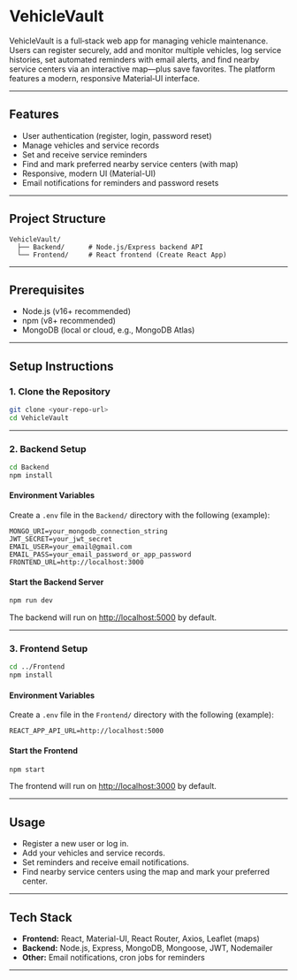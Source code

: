 # VehicleVault

VehicleVault is a full‑stack web app for managing vehicle maintenance. Users can register securely, add and monitor multiple vehicles, log service histories, set automated reminders with email alerts, and find nearby service centers via an interactive map—plus save favorites. The platform features a modern, responsive Material‑UI interface.

---

## Features

- User authentication (register, login, password reset)
- Manage vehicles and service records
- Set and receive service reminders
- Find and mark preferred nearby service centers (with map)
- Responsive, modern UI (Material-UI)
- Email notifications for reminders and password resets

---

## Project Structure

```
VehicleVault/
  ├── Backend/      # Node.js/Express backend API
  └── Frontend/     # React frontend (Create React App)
```

---

## Prerequisites

- Node.js (v16+ recommended)
- npm (v8+ recommended)
- MongoDB (local or cloud, e.g., MongoDB Atlas)

---

## Setup Instructions

### 1. Clone the Repository

```bash
git clone <your-repo-url>
cd VehicleVault
```

---

### 2. Backend Setup

```bash
cd Backend
npm install
```

#### Environment Variables

Create a `.env` file in the `Backend/` directory with the following (example):

```
MONGO_URI=your_mongodb_connection_string
JWT_SECRET=your_jwt_secret
EMAIL_USER=your_email@gmail.com
EMAIL_PASS=your_email_password_or_app_password
FRONTEND_URL=http://localhost:3000
```

#### Start the Backend Server

```bash
npm run dev
```

The backend will run on [http://localhost:5000](http://localhost:5000) by default.

---

### 3. Frontend Setup

```bash
cd ../Frontend
npm install
```

#### Environment Variables

Create a `.env` file in the `Frontend/` directory with the following (example):

```
REACT_APP_API_URL=http://localhost:5000
```

#### Start the Frontend

```bash
npm start
```

The frontend will run on [http://localhost:3000](http://localhost:3000) by default.

---

## Usage

- Register a new user or log in.
- Add your vehicles and service records.
- Set reminders and receive email notifications.
- Find nearby service centers using the map and mark your preferred center.

---

## Tech Stack

- **Frontend:** React, Material-UI, React Router, Axios, Leaflet (maps)
- **Backend:** Node.js, Express, MongoDB, Mongoose, JWT, Nodemailer
- **Other:** Email notifications, cron jobs for reminders

---
